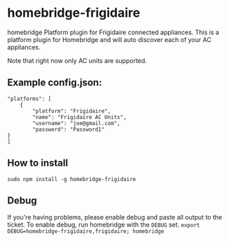 # homebridge-frigidaire
homebridge Platform plugin for Frigidaire connected appliances.  This is a platform plugin for Homebridge and will auto discover each of your AC appliances.

Note that right now only AC units are supported.


## Example config.json:
	"platforms": [
		{
			"platform": "Frigidaire",
			"name": "Frigidaire AC Units",
			"username": "joe@gmail.com",
			"password": "Password1"
    }		
	]

## How to install

 ```sudo npm install -g homebridge-frigidaire```

## Debug
If you're having problems, please enable debug and paste all output to the ticket.  To enable debug, run homebridge with the ```DEBUG``` set.
```export DEBUG=homebridge-frigidaire,frigidaire; homebridge```
